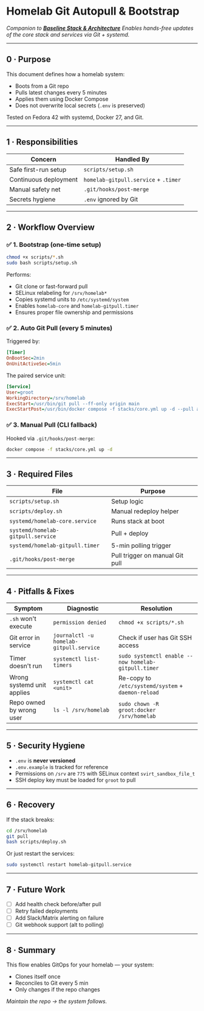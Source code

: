 # Homelab Git Autopull & Bootstrap

_Companion to [**Baseline Stack & Architecture**](./README.md)_
_Enables hands-free updates of the core stack and services via Git + systemd._

---

## 0 · Purpose

This document defines how a homelab system:

- Boots from a Git repo
- Pulls latest changes every 5 minutes
- Applies them using Docker Compose
- Does not overwrite local secrets (`.env` is preserved)

Tested on Fedora 42 with systemd, Docker 27, and Git.

---

## 1 · Responsibilities

| Concern               | Handled By                           |
| --------------------- | ------------------------------------ |
| Safe first-run setup  | `scripts/setup.sh`                   |
| Continuous deployment | `homelab-gitpull.service` + `.timer` |
| Manual safety net     | `.git/hooks/post-merge`              |
| Secrets hygiene       | `.env` ignored by Git                |

---

## 2 · Workflow Overview

### ✅ 1. **Bootstrap (one-time setup)**

```bash
chmod +x scripts/*.sh
sudo bash scripts/setup.sh
```

Performs:

- Git clone or fast-forward pull
- SELinux relabeling for `/srv/homelab*`
- Copies systemd units to `/etc/systemd/system`
- Enables `homelab-core` and `homelab-gitpull.timer`
- Ensures proper file ownership and permissions

### ✅ 2. **Auto Git Pull (every 5 minutes)**

Triggered by:

```ini
[Timer]
OnBootSec=2min
OnUnitActiveSec=5min
```

The paired service unit:

```ini
[Service]
User=groot
WorkingDirectory=/srv/homelab
ExecStart=/usr/bin/git pull --ff-only origin main
ExecStartPost=/usr/bin/docker compose -f stacks/core.yml up -d --pull always
```

### ✅ 3. **Manual Pull (CLI fallback)**

Hooked via `.git/hooks/post-merge`:

```bash
docker compose -f stacks/core.yml up -d
```

---

## 3 · Required Files

| File                              | Purpose                         |
| --------------------------------- | ------------------------------- |
| `scripts/setup.sh`                | Setup logic                     |
| `scripts/deploy.sh`               | Manual redeploy helper          |
| `systemd/homelab-core.service`    | Runs stack at boot              |
| `systemd/homelab-gitpull.service` | Pull + deploy                   |
| `systemd/homelab-gitpull.timer`   | 5-min polling trigger           |
| `.git/hooks/post-merge`           | Pull trigger on manual Git pull |

---

## 4 · Pitfalls & Fixes

| Symptom                    | Diagnostic                              | Resolution                                          |
| -------------------------- | --------------------------------------- | --------------------------------------------------- |
| `.sh` won't execute        | `permission denied`                     | `chmod +x scripts/*.sh`                             |
| Git error in service       | `journalctl -u homelab-gitpull.service` | Check if user has Git SSH access                    |
| Timer doesn't run          | `systemctl list-timers`                 | `sudo systemctl enable --now homelab-gitpull.timer` |
| Wrong systemd unit applies | `systemctl cat <unit>`                  | Re-copy to `/etc/systemd/system` + `daemon-reload`  |
| Repo owned by wrong user   | `ls -l /srv/homelab`                    | `sudo chown -R groot:docker /srv/homelab`           |

---

## 5 · Security Hygiene

- `.env` is **never versioned**
- `.env.example` is tracked for reference
- Permissions on `/srv` are `775` with SELinux context `svirt_sandbox_file_t`
- SSH deploy key must be loaded for `groot` to pull

---

## 6 · Recovery

If the stack breaks:

```bash
cd /srv/homelab
git pull
bash scripts/deploy.sh
```

Or just restart the services:

```bash
sudo systemctl restart homelab-gitpull.service
```

---

## 7 · Future Work

- [ ] Add health check before/after pull
- [ ] Retry failed deployments
- [ ] Add Slack/Matrix alerting on failure
- [ ] Git webhook support (alt to polling)

---

## 8 · Summary

This flow enables GitOps for your homelab — your system:

- Clones itself once
- Reconciles to Git every 5 min
- Only changes if the repo changes

_Maintain the repo → the system follows._
